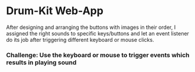 # Drum-Kit Web-App

After designing and arranging the buttons with images in their order, I assigned the right sounds to specific keys/buttons and let an event listener do its job after triggering different keyboard or mouse clicks.

### Challenge: Use the keyboard or mouse to trigger events which results in playing sound
